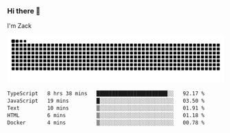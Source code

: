 ### Hi there 👋
I'm Zack

![](https://raw.githubusercontent.com/z4cki/z4cki/refs/heads/output/github-contribution-grid-snake.svg)
<!--START_SECTION:waka-->

```txt
TypeScript   8 hrs 38 mins   ███████████████████████░░   92.17 %
JavaScript   19 mins         █░░░░░░░░░░░░░░░░░░░░░░░░   03.50 %
Text         10 mins         ▒░░░░░░░░░░░░░░░░░░░░░░░░   01.91 %
HTML         6 mins          ▒░░░░░░░░░░░░░░░░░░░░░░░░   01.18 %
Docker       4 mins          ▒░░░░░░░░░░░░░░░░░░░░░░░░   00.78 %
```

<!--END_SECTION:waka-->
